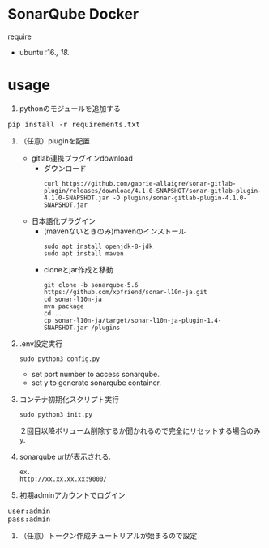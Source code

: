 # SonarQube Docker

require
- ubuntu :16.*, 18.*

# usage
1. pythonのモジュールを追加する
<pre>
pip install -r requirements.txt
</pre>

1. （任意）pluginを配置
    - gitlab連携プラグインdownload  
        - ダウンロード
            ```
            curl https://github.com/gabrie-allaigre/sonar-gitlab-plugin/releases/download/4.1.0-SNAPSHOT/sonar-gitlab-plugin-4.1.0-SNAPSHOT.jar -O plugins/sonar-gitlab-plugin-4.1.0-SNAPSHOT.jar
            ```  
    - 日本語化プラグイン  
        - (mavenないときのみ)mavenのインストール  
            ```
            sudo apt install openjdk-8-jdk
            sudo apt install maven
            ```  
        - cloneとjar作成と移動
            ```
            git clone -b sonarqube-5.6 https://github.com/xpfriend/sonar-l10n-ja.git
            cd sonar-l10n-ja
            mvn package
            cd ..
            cp sonar-l10n-ja/target/sonar-l10n-ja-plugin-1.4-SNAPSHOT.jar /plugins
            ```  
1. .env設定実行
    ```
    sudo python3 config.py
    ```
    - set port number to access sonarqube.
    - set y to generate sonarqube container.

1. コンテナ初期化スクリプト実行
    ```
    sudo python3 init.py
    ```  
    ２回目以降ボリューム削除するか聞かれるので完全にリセットする場合のみ`y`.

1. sonarqube urlが表示される.
    ```
    ex.
    http://xx.xx.xx.xx:9000/
    ```

1. 初期adminアカウントでログイン
<pre>
user:admin
pass:admin
</pre>

1. （任意）トークン作成チュートリアルが始まるので設定
